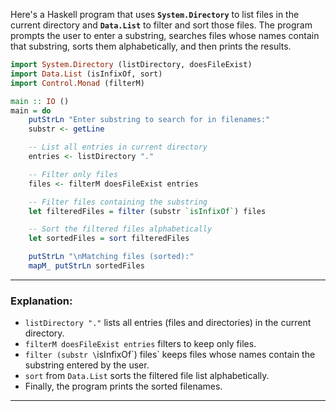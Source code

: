  Here's a Haskell program that uses **`System.Directory`** to list files in the current directory and **`Data.List`** to filter and sort those files. The program prompts the user to enter a substring, searches files whose names contain that substring, sorts them alphabetically, and then prints the results.

```haskell
import System.Directory (listDirectory, doesFileExist)
import Data.List (isInfixOf, sort)
import Control.Monad (filterM)

main :: IO ()
main = do
    putStrLn "Enter substring to search for in filenames:"
    substr <- getLine

    -- List all entries in current directory
    entries <- listDirectory "."

    -- Filter only files
    files <- filterM doesFileExist entries

    -- Filter files containing the substring
    let filteredFiles = filter (substr `isInfixOf`) files

    -- Sort the filtered files alphabetically
    let sortedFiles = sort filteredFiles

    putStrLn "\nMatching files (sorted):"
    mapM_ putStrLn sortedFiles
```

---

### Explanation:

* `listDirectory "."` lists all entries (files and directories) in the current directory.
* `filterM doesFileExist entries` filters to keep only files.
* `filter (substr \`isInfixOf\`) files\` keeps files whose names contain the substring entered by the user.
* `sort` from `Data.List` sorts the filtered file list alphabetically.
* Finally, the program prints the sorted filenames.

---

